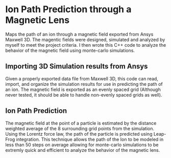 # Ion Path Prediction through a Magnetic Lens
Maps the path of an ion through a magnetic field exported from Ansys Maxwell 3D. The magentic fields were designed, simulated and analyzed by myself to meet the project criteria. I then wrote this C++ code to analyze the behavior of the magnetic field using monte-carlo simulations.

## Importing 3D Simulation results from Ansys
Given a properly exported data file from Maxwell 3D, this code can read, import, and organize the simulation results for use in predicting the path of an ion. The magnetic field is exported as an evenly spaced grid (Although never tested, it should be able to handle non-evenly spaced grids as well).

## Ion Path Prediction
The magnetic field at the point of a particle is estimated by the distance weighted average of the 8 surrounding grid points from the simulation. Using the Lorentz force law, the path of the particle is predicted using Leap-Frog integration. This technique allows the path of the Ion to be modeled in less than 50 steps on average allowing for monte-carlo simulations to be extremly quick and efficient to analyze the behavior of the magnetic lens.
